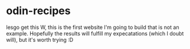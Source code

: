 # odin-recipes
lesgo get this W, this is the first website I'm going to build that is not an example. Hopefully the results will fulfill my expecatations (which I doubt will), but it's worth trying :D
